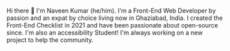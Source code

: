 Hi there 👋 I'm Naveen Kumar (he/him). I'm a Front-End Web Developer by passion and an expat by choice living now in Ghaziabad, India. I created the Front-End Checklist in 2021 and have been passionate about open-source since. I'm also an accessibility Student! I'm always working on a new project to help the community.

<!--
**Naveen2612/Naveen2612** is a ✨ _special_ ✨ repository because its `README.md` (this file) appears on your GitHub profile.

Here are some ideas to get you started:

- 🔭 I’m currently working on WEbdesigning Asp.Net(FrontEnd).
- 🌱 I’m currently learning React,Angular
- 👯 I’m looking to collaborate on ...
- 🤔 I’m looking for help with ...
- 💬 Ask me about ...
- 📫 How to reach me: Instagram - Naveen9343Kumar.
- 😄 Pronouns: He/his
- ⚡ Fun fact: I spend almost listening song everyday.

I am good at

C,C++,Java,Python
Asp.Net (FrontEndDesign)

8800668602


-->
